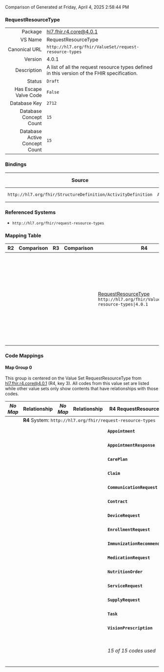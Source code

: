 Comparison of 
Generated at Friday, April 4, 2025 2:58:44 PM

### RequestResourceType

|      |     |
| ---: | --- |
| Package | hl7.fhir.r4.core@4.0.1 |
| VS Name | RequestResourceType |
| Canonical URL | `http://hl7.org/fhir/ValueSet/request-resource-types` |
| Version | 4.0.1 |
| Description | A list of all the request resource types defined in this version of the FHIR specification. |
| Status | `Draft` |
| Has Escape Valve Code | `False` |
| Database Key | `2712` |
| Database Concept Count | `15` |
| Database Active Concept Count | `15` |
### Bindings

| Source | Element | Binding | Strength | Element Short |
| ------ | ------- | ------- | -------- | ------------- |
| `http://hl7.org/fhir/StructureDefinition/ActivityDefinition` | `ActivityDefinition.kind` | `http://hl7.org/fhir/ValueSet/request-resource-types\|4.0.1` | `Required` | Kind of resource |

### Referenced Systems

* `http://hl7.org/fhir/request-resource-types`
### Mapping Table

| R2 | Comparison | R3 | Comparison | R4 | Comparison | R4B | Comparison | R5
| --- | --- | --- | --- | --- | --- | --- | --- | ---
| | | | | [RequestResourceType](/docs/R4/ValueSets/RequestResourceType.md)<br/> `http://hl7.org/fhir/ValueSet/request-resource-types\|4.0.1` | →→→→→→→<br/>`Equivalent`<br/>- DBKey: `1701`<br/>- Reviewed: `n/a`<br/>- By: `n/a`<br/>→→→→→→→<hr/>←←←←←←←<br/>`Equivalent`<br/>- DBKey: `1702`<br/>- Reviewed: `n/a`<br/>- By: `n/a`<br/>←←←←←←←| [RequestResourceType](/docs/R4B/ValueSets/RequestResourceType.md)<br/> `http://hl7.org/fhir/ValueSet/request-resource-types\|4.3.0` | →→→→→→→<br/>`SourceIsBroaderThanTarget`<br/>- DBKey: `1815`<br/>- Reviewed: `n/a`<br/>- By: `n/a`<br/>→→→→→→→<hr/>←←←←←←←<br/>`SourceIsBroaderThanTarget`<br/>- DBKey: `1816`<br/>- Reviewed: `n/a`<br/>- By: `n/a`<br/>←←←←←←←| [RequestResourceTypes](/docs/R5/ValueSets/RequestResourceTypes.md)<br/> `http://hl7.org/fhir/ValueSet/request-resource-types\|5.0.0` 

### Code Mappings


#### Map Group 0

This group is centered on the Value Set RequestResourceType from hl7.fhir.r4.core@4.0.1 (R4, key 3).
All codes from this value set are listed while other value sets only show contents that have relationships with those codes.

| *No Map* | Relationship | *No Map* | Relationship | R4 RequestResourceType| Relationship | [R4B RequestResourceType](/docs/R4B/ValueSets/RequestResourceType.md)| Relationship | [R5 RequestResourceTypes](/docs/R5/ValueSets/RequestResourceTypes.md)
| --- | --- | --- | --- | --- | --- | --- | --- | ---
| <td colspan="8">**R4** System: `http://hl7.org/fhir/request-resource-types`
| | | | | **`Appointment`**| _Equivalent_ <br/>(16978/16979)| `Appointment`| _Equivalent_ <br/>(18521/18522)| `Appointment`
| | | | | **`AppointmentResponse`**| _Equivalent_ <br/>(16980/16981)| `AppointmentResponse`| _Equivalent_ <br/>(18523/18524)| `AppointmentResponse`
| | | | | **`CarePlan`**| _Equivalent_ <br/>(16982/16983)| `CarePlan`| _Equivalent_ <br/>(18525/18526)| `CarePlan`
| | | | | **`Claim`**| _Equivalent_ <br/>(16984/16985)| `Claim`| _Equivalent_ <br/>(18527/18528)| `Claim`
| | | | | **`CommunicationRequest`**| _Equivalent_ <br/>(16986/16987)| `CommunicationRequest`| _Equivalent_ <br/>(18529/18530)| `CommunicationRequest`
| | | | | **`Contract`**| _Equivalent_ <br/>(16988/16989)| `Contract`| | | 
| | | | | **`DeviceRequest`**| _Equivalent_ <br/>(16990/16991)| `DeviceRequest`| _Equivalent_ <br/>(18532/18533)| `DeviceRequest`
| | | | | **`EnrollmentRequest`**| _Equivalent_ <br/>(16992/16993)| `EnrollmentRequest`| _Equivalent_ <br/>(18534/18535)| `EnrollmentRequest`
| | | | | **`ImmunizationRecommendation`**| _Equivalent_ <br/>(16994/16995)| `ImmunizationRecommendation`| _Equivalent_ <br/>(18536/18537)| `ImmunizationRecommendation`
| | | | | **`MedicationRequest`**| _Equivalent_ <br/>(16996/16997)| `MedicationRequest`| _Equivalent_ <br/>(18538/18539)| `MedicationRequest`
| | | | | **`NutritionOrder`**| _Equivalent_ <br/>(16998/16999)| `NutritionOrder`| _Equivalent_ <br/>(18540/18541)| `NutritionOrder`
| | | | | **`ServiceRequest`**| _Equivalent_ <br/>(17000/17001)| `ServiceRequest`| _Equivalent_ <br/>(18542/18543)| `ServiceRequest`
| | | | | **`SupplyRequest`**| _Equivalent_ <br/>(17002/17003)| `SupplyRequest`| _Equivalent_ <br/>(18544/18545)| `SupplyRequest`
| | | | | **`Task`**| _Equivalent_ <br/>(17004/17005)| `Task`| _Equivalent_ <br/>(18546/18547)| `Task`
| | | | | **`VisionPrescription`**| _Equivalent_ <br/>(17006/17007)| `VisionPrescription`| _Equivalent_ <br/>(18548/18549)| `VisionPrescription`
| | | | | *15 of 15 codes used* | | *15 of 15 codes used* | | *14 of 17 codes used* <br/>remaining codes:<br/>`CoverageEligibilityRequest`, `RequestOrchestration`, `Transport`

